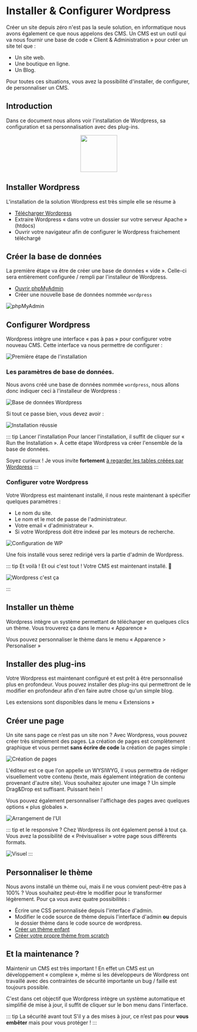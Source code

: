 # Installer & Configurer Wordpress

Créer un site depuis zéro n'est pas la seule solution, en informatique nous avons également ce que nous appelons des CMS. Un CMS est un outil qui va nous fournir une base de code « Client & Administration » pour créer un site tel que :

- Un site web.
- Une boutique en ligne.
- Un Blog.

Pour toutes ces situations, vous avez la possibilité d'installer, de configurer, de personnaliser un CMS.

## Introduction

Dans ce document nous allons voir l'installation de Wordpress, sa configuration et sa personnalisation avec des plug-ins.

<div style="text-align: center">
    <img src="./res/logo.png" height="100px" />
</div>

## Installer Wordpress

L'installation de la solution Wordpress est très simple elle se résume à

- [Télécharger Wordpress](https://fr.wordpress.org/download/)
- Extraire Wordpress « dans votre un dossier sur votre serveur Apache » (htdocs)
- Ouvrir votre navigateur afin de configurer le Wordpress fraichement téléchargé

## Créer la base de données

La première étape va être de créer une base de données « vide ». Celle-ci sera entièrement configurée / rempli par l'installeur de Wordpress.

- [Ouvrir phpMyAdmin](http://localhost/phpmyadmin/)
- Créer une nouvelle base de données nommée `wordpress`

![phpMyAdmin](./res/pma.png)

## Configurer Wordpress

Wordpress intègre une interface « pas à pas » pour configurer votre nouveau CMS. Cette interface va nous permettre de configurer :

![Première étape de l'installation](./res/setup_wp.png)

### Les paramètres de base de données.

Nous avons créé une base de données nommée `wordpress`, nous allons donc indiquer ceci à l'installeur de Wordpress :

![Base de données Wordpress](./res/bdd_wp.png)

Si tout ce passe bien, vous devez avoir :

![Installation réussie](./res/bdd_wp2.png)

::: tip Lancer l'installation
Pour lancer l'installation, il suffit de cliquer sur « Run the Installation ». À cette étape Wordpress va créer l'ensemble de la base de données.

Soyez curieux ! Je vous invite **fortement** [à regarder les tables créées par Wordpress](http://localhost/phpmyadmin/db_structure.php?server=1&db=wordpress)
:::

### Configurer votre Wordpress

Votre Wordpress est maintenant installé, il nous reste maintenant à spécifier quelques paramètres :

- Le nom du site.
- Le nom et le mot de passe de l'administrateur.
- Votre email « d'administrateur ».
- Si votre Wordpress doit être indexé par les moteurs de recherche.

![Configuration de WP](./res/configuration_wp.png)

Une fois installé vous serez redirigé vers la partie d'admin de Wordpress.

::: tip Et voilà !
Et oui c'est tout ! Votre CMS est maintenant installé. 🥳

![Wordpress c'est ça](./res/wp_main_admin.png)

:::

## Installer un thème

Wordpress intègre un système permettant de télécharger en quelques clics un thème. Vous trouverez ça dans le menu « Apparence »

Vous pouvez personnaliser le thème dans le menu « Apparence > Personaliser »

## Installer des plug-ins

Votre Wordpress est maintenant configuré et est prêt à être personnalisé plus en profondeur. Vous pouvez installer des plug-ins qui permettront de le modifier en profondeur afin d'en faire autre chose qu'un simple blog.

Les extensions sont disponibles dans le menu « Extensions »

## Créer une page

Un site sans page ce n’est pas un site non ? Avec Wordpress, vous pouvez créer très simplement des pages. La création de pages est complètement graphique et vous permet **sans écrire de code** la création de pages simple :

![Création de pages](./res/wp_page.png)

L'éditeur est ce que l'on appelle un WYSIWYG, il vous permettra de rédiger visuellement votre contenu (texte, mais également intégration de contenu provenant d'autre site). Vous souhaitez ajouter une image ? Un simple Drag&Drop est suffisant. Puissant hein !

Vous pouvez également personnaliser l'affichage des pages avec quelques options « plus globales ».

![Arrangement de l'UI](./res/arrangement.png)

::: tip et le responsive ?
Chez Wordpress ils ont également pensé à tout ça. Vous avez la possibilité de « Prévisualiser » votre page sous différents formats.

![Visuel](./res/previsualiser.png)
:::

## Personnaliser le thème

Nous avons installé un thème oui, mais il ne vous convient peut-être pas à 100% ? Vous souhaitez peut-être le modifier pour le transformer légèrement. Pour ça vous avez quatre possibilités :

- Écrire une CSS personnalisée depuis l'interface d'admin.
- Modifier le code source de thème depuis l'interface d'admin **ou** depuis le dossier thème dans le code source de wordpress.
- [Créer un thème enfant](https://www.tutowp.fr/comment-creer-un-theme-enfant-sur-wordpress/)
- [Créer votre propre thème from scratch](https://capitainewp.io/formations/developper-theme-wordpress/creer-base-theme-wordpress/)

## Et la maintenance ?

Maintenir un CMS est très important ! En effet un CMS est un développement « complexe », même si les développeurs de Wordpress ont travaillé avec des contraintes de sécurité importante un bug / faille est toujours possible.

C'est dans cet objectif que Wordpress intègre un système automatique et simplifié de mise à jour, il suffit de cliquer sur le bon menu dans l'interface.

::: tip La sécurité avant tout
S'il y a des mises à jour, ce n’est pas pour **vous embêter** mais pour vous protéger !
:::
